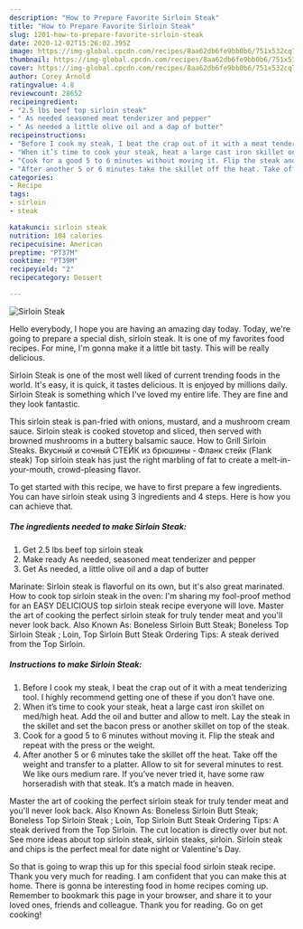 ```yaml
---
description: "How to Prepare Favorite Sirloin Steak"
title: "How to Prepare Favorite Sirloin Steak"
slug: 1201-how-to-prepare-favorite-sirloin-steak
date: 2020-12-02T15:26:02.395Z
image: https://img-global.cpcdn.com/recipes/8aa62db6fe9bb0b6/751x532cq70/sirloin-steak-recipe-main-photo.jpg
thumbnail: https://img-global.cpcdn.com/recipes/8aa62db6fe9bb0b6/751x532cq70/sirloin-steak-recipe-main-photo.jpg
cover: https://img-global.cpcdn.com/recipes/8aa62db6fe9bb0b6/751x532cq70/sirloin-steak-recipe-main-photo.jpg
author: Corey Arnold
ratingvalue: 4.8
reviewcount: 28652
recipeingredient:
- "2.5 lbs beef top sirloin steak"
- " As needed seasoned meat tenderizer and pepper"
- " As needed a little olive oil and a dap of butter"
recipeinstructions:
- "Before I cook my steak, I beat the crap out of it with a meat tenderizing tool. I highly recommend getting one of these if you don’t have one."
- "When it’s time to cook your steak, heat a large cast iron skillet on med/high heat. Add the oil and butter and allow to melt. Lay the steak in the skillet and set the bacon press or another skillet on top of the steak."
- "Cook for a good 5 to 6 minutes without moving it. Flip the steak and repeat with the press or the weight."
- "After another 5 or 6 minutes take the skillet off the heat. Take off the weight and transfer to a platter. Allow to sit for several minutes to rest. We like ours medium rare. If you’ve never tried it, have some raw horseradish with that steak. It’s a match made in heaven."
categories:
- Recipe
tags:
- sirloin
- steak

katakunci: sirloin steak 
nutrition: 104 calories
recipecuisine: American
preptime: "PT37M"
cooktime: "PT39M"
recipeyield: "2"
recipecategory: Dessert

---
```



![Sirloin Steak](https://img-global.cpcdn.com/recipes/8aa62db6fe9bb0b6/751x532cq70/sirloin-steak-recipe-main-photo.jpg)

Hello everybody, I hope you are having an amazing day today. Today, we're going to prepare a special dish, sirloin steak. It is one of my favorites food recipes. For mine, I'm gonna make it a little bit tasty. This will be really delicious.

Sirloin Steak is one of the most well liked of current trending foods in the world. It's easy, it is quick, it tastes delicious. It is enjoyed by millions daily. Sirloin Steak is something which I've loved my entire life. They are fine and they look fantastic.

This sirloin steak is pan-fried with onions, mustard, and a mushroom cream sauce. Sirloin steak is cooked stovetop and sliced, then served with browned mushrooms in a buttery balsamic sauce. How to Grill Sirloin Steaks. Вкусный и сочный СТЕЙК из брюшины - Фланк стейк (Flank steak) Top sirloin steak has just the right marbling of fat to create a melt-in-your-mouth, crowd-pleasing flavor.


To get started with this recipe, we have to first prepare a few ingredients. You can have sirloin steak using 3 ingredients and 4 steps. Here is how you can achieve that.

<!--inarticleads1-->

##### The ingredients needed to make Sirloin Steak:

1. Get 2.5 lbs beef top sirloin steak
1. Make ready  As needed, seasoned meat tenderizer and pepper
1. Get  As needed, a little olive oil and a dap of butter


Marinate: Sirloin steak is flavorful on its own, but it&#39;s also great marinated. How to cook top sirloin steak in the oven: I&#39;m sharing my fool-proof method for an EASY DELICIOUS top sirloin steak recipe everyone will love. Master the art of cooking the perfect sirloin steak for truly tender meat and you&#39;ll never look back. Also Known As: Boneless Sirloin Butt Steak; Boneless Top Sirloin Steak ; Loin, Top Sirloin Butt Steak Ordering Tips: A steak derived from the Top Sirloin. 

<!--inarticleads2-->

##### Instructions to make Sirloin Steak:

1. Before I cook my steak, I beat the crap out of it with a meat tenderizing tool. I highly recommend getting one of these if you don’t have one.
1. When it’s time to cook your steak, heat a large cast iron skillet on med/high heat. Add the oil and butter and allow to melt. Lay the steak in the skillet and set the bacon press or another skillet on top of the steak.
1. Cook for a good 5 to 6 minutes without moving it. Flip the steak and repeat with the press or the weight.
1. After another 5 or 6 minutes take the skillet off the heat. Take off the weight and transfer to a platter. Allow to sit for several minutes to rest. We like ours medium rare. If you’ve never tried it, have some raw horseradish with that steak. It’s a match made in heaven.


Master the art of cooking the perfect sirloin steak for truly tender meat and you&#39;ll never look back. Also Known As: Boneless Sirloin Butt Steak; Boneless Top Sirloin Steak ; Loin, Top Sirloin Butt Steak Ordering Tips: A steak derived from the Top Sirloin. The cut location is directly over but not. See more ideas about top sirloin steak, sirloin steaks, sirloin. Sirloin steak and chips is the perfect meal for date night or Valentine&#39;s Day. 

So that is going to wrap this up for this special food sirloin steak recipe. Thank you very much for reading. I am confident that you can make this at home. There is gonna be interesting food in home recipes coming up. Remember to bookmark this page in your browser, and share it to your loved ones, friends and colleague. Thank you for reading. Go on get cooking!
